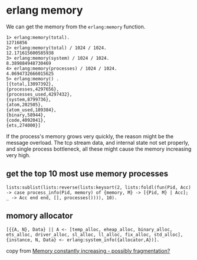 # erlang memory
We can get the memory from the `erlang:memory` function.

```
1> erlang:memory(total).
12716856
2> erlang:memory(total) / 1024 / 1024.
12.171615600585938
3> erlang:memory(system) / 1024 / 1024.
8.389884948730469
4> erlang:memory(processes) / 1024 / 1024.
4.0694732666015625
5> erlang:memory() .
[{total,13097392},
{processes,4297656},
{processes_used,4297432},
{system,8799736},
{atom,202505},
{atom_used,189384},
{binary,58944},
{code,4092041},
{ets,274000}]
```
If the process's memory grows very quickly, the reason might be the message overload. The tcp stream data, and internal state not set properly, and single process bottleneck, all these might cause the memory increasing very high.

## get the top 10 most use memory processes

```
lists:sublist(lists:reverse(lists:keysort(2, lists:foldl(fun(Pid, Acc) -> case process_info(Pid, memory) of {memory, M} -> [{Pid, M} | Acc]; _ -> Acc end end, [], processes()))), 10).
```

## momory allocator

```
[{{A, N}, Data} || A <- [temp_alloc, eheap_alloc, binary_alloc, ets_alloc, driver_alloc, sl_alloc, ll_alloc, fix_alloc, std_alloc], {instance, N, Data} <- erlang:system_info({allocator,A})].
```
copy from [Memory constantly increasing - possibly fragmentation?](https://groups.google.com/forum/#!topic/rabbitmq-users/ALeIZ6VXJfc)
